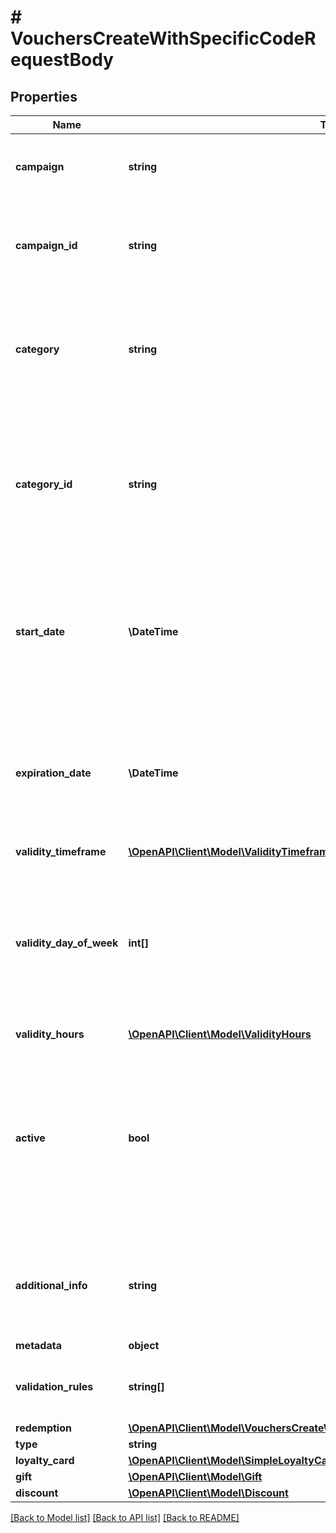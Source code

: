 # # VouchersCreateWithSpecificCodeRequestBody

## Properties

Name | Type | Description | Notes
------------ | ------------- | ------------- | -------------
**campaign** | **string** | Identifies the voucher&#39;s parent campaign using a unique campaign name. | [optional]
**campaign_id** | **string** | Identifies the voucher&#39;s parent campaign using a unique campaign ID assigned by the Voucherify API. | [optional]
**category** | **string** | The name of the category that this voucher belongs to. Useful when listing vouchers with the [List Vouchers](ref:list-vouchers) endpoint. | [optional]
**category_id** | **string** | Unique identifier assigned by Voucherify to the name of the category that this voucher belongs to. Useful when listing vouchers with the [List Vouchers](ref:list-vouchers) endpoint. | [optional]
**start_date** | **\DateTime** | Start date defines when the code starts to be active. Activation timestamp is presented in the ISO 8601 format. Voucher is *inactive before* this date. | [optional]
**expiration_date** | **\DateTime** | Expiration date defines when the code expires. Expiration timestamp is presented in the ISO 8601 format.  Voucher is *inactive after* this date. | [optional]
**validity_timeframe** | [**\OpenAPI\Client\Model\ValidityTimeframe**](ValidityTimeframe.md) |  | [optional]
**validity_day_of_week** | **int[]** | Integer array corresponding to the particular days of the week in which the voucher is valid.  - &#x60;0&#x60; Sunday - &#x60;1&#x60; Monday - &#x60;2&#x60; Tuesday - &#x60;3&#x60; Wednesday - &#x60;4&#x60; Thursday - &#x60;5&#x60; Friday - &#x60;6&#x60; Saturday | [optional]
**validity_hours** | [**\OpenAPI\Client\Model\ValidityHours**](ValidityHours.md) |  | [optional]
**active** | **bool** | A flag to toggle the voucher on or off. You can disable a voucher even though it&#39;s within the active period defined by the &#x60;start_date&#x60; and &#x60;expiration_date&#x60;.    - &#x60;true&#x60; indicates an *active* voucher - &#x60;false&#x60; indicates an *inactive* voucher | [optional]
**additional_info** | **string** | An optional field to keep any extra textual information about the code such as a code description and details. | [optional]
**metadata** | **object** |  | [optional]
**validation_rules** | **string[]** | Array containing the ID of the validation rule associated with the voucher. | [optional]
**redemption** | [**\OpenAPI\Client\Model\VouchersCreateWithSpecificCodeRequestBodyRedemption**](VouchersCreateWithSpecificCodeRequestBodyRedemption.md) |  | [optional]
**type** | **string** |  | [optional]
**loyalty_card** | [**\OpenAPI\Client\Model\SimpleLoyaltyCard**](SimpleLoyaltyCard.md) |  | [optional]
**gift** | [**\OpenAPI\Client\Model\Gift**](Gift.md) |  | [optional]
**discount** | [**\OpenAPI\Client\Model\Discount**](Discount.md) |  | [optional]

[[Back to Model list]](../../README.md#models) [[Back to API list]](../../README.md#endpoints) [[Back to README]](../../README.md)
